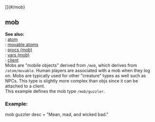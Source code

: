 []{#/mob}    
## mob    
**See also:**    
:   [atom](/ref/atom)    
:   [movable atoms](/ref/atom/movable)    
:   [procs (mob)](/ref/mob/proc)    
:   [vars (mob)](/ref/mob/var)    
:   [client](/ref/client)    
Mobs are \"mobile objects\" derived from `/mob`, which derives from    
`/atom/movable`. Human players are associated with a mob when they log    
on. Mobs are typically used for other \"creature\" types as well such as    
NPCs. This type is slightly more complex than objs since it can be    
attached to a client.    
This example defines the mob type `/mob/guzzler`.    
### Example:    
mob guzzler desc = \"Mean, mad, and wicked bad.\"  
